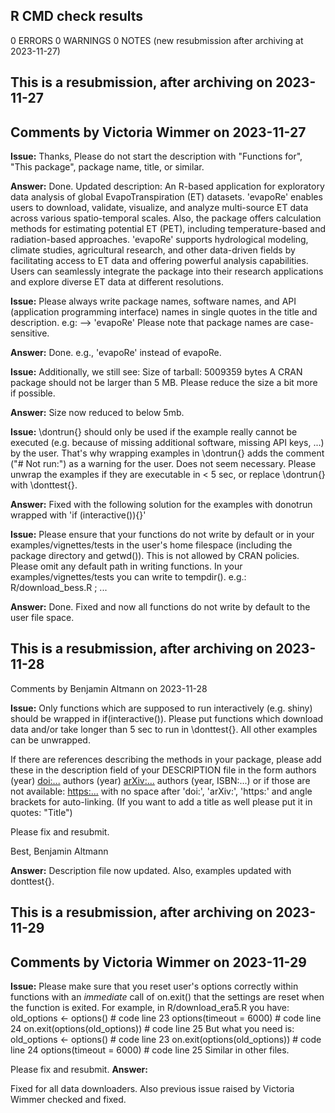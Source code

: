 ## R CMD check results
  
0 ERRORS
0 WARNINGS
0 NOTES (new resubmission after archiving at 2023-11-27)
  
## This is a resubmission, after archiving on 2023-11-27

## Comments by Victoria Wimmer on 2023-11-27

**Issue:**
Thanks, Please do not start the description with "Functions for", "This package", package name, title, or similar.

**Answer:**
Done. Updated description: An R-based application for exploratory data analysis of global EvapoTranspiration (ET) datasets. 'evapoRe' enables users to download, validate, visualize, and analyze multi-source ET data across various spatio-temporal scales. Also, the package offers calculation methods for estimating potential ET (PET), including temperature-based and radiation-based approaches. 'evapoRe' supports hydrological modeling, climate studies, agricultural research, and other data-driven fields by facilitating access to ET data and offering powerful analysis capabilities. Users can seamlessly integrate the package into their research applications and explore diverse ET data at different resolutions.

**Issue:**
Please always write package names, software names, and API (application programming interface) names in single quotes in the title and description. e.g: --> 'evapoRe' Please note that package names are case-sensitive.

**Answer:**
Done. e.g., 'evapoRe' instead of evapoRe.

**Issue:**
Additionally, we still see: Size of tarball: 5009359 bytes A CRAN package should not be larger than 5 MB. Please reduce the size a bit more if possible.

**Answer:**
Size now reduced to below 5mb.

**Issue:**
\dontrun{} should only be used if the example really cannot be executed (e.g. because of missing additional software, missing API keys, ...) by the user. That's why wrapping examples in \dontrun{} adds the comment ("# Not run:") as a warning for the user. Does not seem necessary. Please unwrap the examples if they are executable in < 5 sec, or replace \dontrun{} with \donttest{}.

**Answer:**
Fixed with the following solution for the examples with donotrun wrapped with 'if (interactive()){}'

**Issue:**
Please ensure that your functions do not write by default or in your examples/vignettes/tests in the user's home filespace (including the package directory and getwd()). This is not allowed by CRAN policies. Please omit any default path in writing functions. In your examples/vignettes/tests you can write to tempdir(). e.g.: R/download_bess.R ; ...

**Answer:**
Done. Fixed and now all functions do not write by default to the user file space.


## This is a resubmission, after archiving on 2023-11-28

Comments by Benjamin Altmann on 2023-11-28

**Issue:**
Only functions which are supposed to run interactively (e.g. shiny) should be wrapped in if(interactive()).
Please put functions which download data and/or take longer than 5 sec to run in \donttest{}.
All other examples can be unwrapped.

If there are references describing the methods in your package, please add these in the description field of your DESCRIPTION file in the form authors (year) <doi:...> authors (year) <arXiv:...> authors (year, ISBN:...) or if those are not available: <https:...> with no space after 'doi:', 'arXiv:', 'https:' and angle brackets for auto-linking. (If you want to add a title as well please put it in
quotes: "Title")

Please fix and resubmit.

Best,
Benjamin Altmann

**Answer:**
Description file now updated. Also, examples updated with donttest{}.

## This is a resubmission, after archiving on 2023-11-29
## Comments by Victoria Wimmer on 2023-11-29
**Issue:**
Please make sure that you reset user's options correctly  within functions with an *immediate* call of on.exit() that the settings are reset when the function is exited.
For example, in R/download_era5.R you have:
       old_options <- options()         # code line 23
       options(timeout = 6000)           # code line 24
       on.exit(options(old_options))        # code line 25
But what you need is:
           old_options <- options()         # code line 23
           on.exit(options(old_options))        # code line 24
           options(timeout = 6000)           # code line 25
Similar in other files.

Please fix and resubmit.
**Answer:**

Fixed for all data downloaders. Also previous issue raised by Victoria Wimmer checked and fixed.
